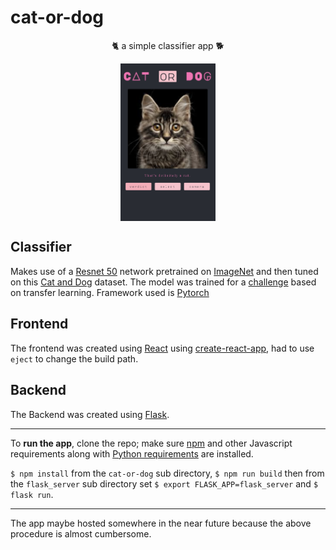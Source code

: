 # cat-or-dog

<p style="text-align:center;">🐈 a simple classifier app 🐕</p>
<img src="example.png" width="30%" style="margin-left:auto; margin-right:auto; display:block;">

## Classifier
Makes use of a [Resnet 50](https://pytorch.org/docs/stable/torchvision/models.html#torchvision.models.resnet50) network pretrained on [ImageNet](http://www.image-net.org/) and then tuned on this [Cat and Dog](https://www.kaggle.com/tongpython/cat-and-dog) dataset.
The model was trained for a [challenge](https://github.com/18alantom/sc_challenges/blob/master/week_2/Week%202%20-%20Challenge%202.ipynb) based on transfer learning. 
Framework used is [Pytorch](https://pytorch.org/docs/stable/index.html)

## Frontend
The frontend was created using [React](https://reactjs.org/) using [create-react-app](https://create-react-app.dev/), had to use `eject` to change the build path.

## Backend
The Backend was created using [Flask](https://flask.palletsprojects.com/en/1.1.x/).

___

To **run the app**, clone the repo; make sure [npm](https://www.npmjs.com) and other Javascript requirements along with [Python requirements](https://github.com/18alantom/cat-or-dog/blob/master/flask_server/setup.py) are installed.

`$ npm install` from the `cat-or-dog` sub directory, `$ npm run build` then from the `flask_server` sub directory set `$ export FLASK_APP=flask_server` and `$ flask run`.
___

The app maybe hosted somewhere in the near future because the above procedure is almost cumbersome.
